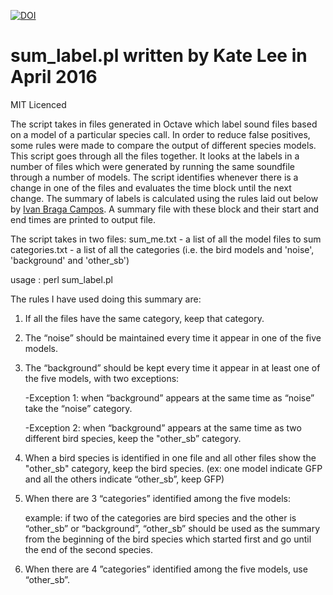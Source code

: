 [![DOI](https://zenodo.org/badge/75901343.svg)](https://zenodo.org/badge/latestdoi/75901343)

# sum_label.pl written by Kate Lee in April 2016

MIT Licenced

The script takes in files generated in Octave which label sound files based on a model of a particular species call. In order to reduce false positives, some rules were made to compare the output of different species models. This script goes through all the files together. It looks at the labels in a number of files which were generated by running the same soundfile through a number of models. The script identifies whenever there is a change in one of the files and evaluates the time block until the next change. The summary of labels is calculated using the rules laid out below by [Ivan Braga Campos](https://unidirectory.auckland.ac.nz/people/profile/icam765). A summary file with these block and their start and end times are printed to output file.

The script takes in two files:
    sum_me.txt - a list of all the model files to sum
    categories.txt - a list of all the categories (i.e. the bird models and 'noise', 'background' and 'other_sb')

usage :
perl sum_label.pl




The rules I have used doing this summary are:

1. If all the files have the same category, keep that category.

2. The “noise” should be maintained every time it appear in one of the five models.

3. The  “background” should be kept every time it appear in at least one of the five models, with two exceptions:

   -Exception 1:  when “background” appears at the same time as “noise” take the “noise” category.

   -Exception 2:  when “background” appears at the same time as two different bird species, keep the "other_sb” category.

4. When a bird species is identified in one file and all other files show the "other_sb" category, keep the bird species. (ex: one model indicate GFP and all the others indicate “other_sb”, keep GFP)

5. When there are 3 “categories” identified among the five models:

   example: if two of the categories are bird species and the other is “other_sb” or “background”, “other_sb” should be used as the summary from the beginning of the bird species which started first and go until the end of the second species.

6. When there are 4 ”categories” identified among the five models, use “other_sb”.


